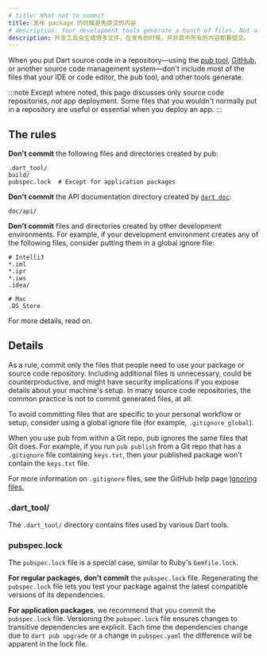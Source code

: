 ```yaml
---
# title: What not to commit
title: 发布 package 的时候避免提交的内容
# description: Your development tools generate a bunch of files. Not all of them should be committed.
description: 开发工具会生成很多文件，在发布的时候，并非其中所有的内容都要提交。
---
```


When you put Dart source code in a repository—using the
[pub tool](/tools/pub/cmd), [GitHub,](https://github.com/)
or another source code management system—don't include most of the files
that your IDE or code editor, the pub tool, and other tools generate.

:::note
Except where noted, this page discusses only source code repositories,
_not_ app deployment.
Some files that you wouldn't normally put in a repository
are useful or essential when you deploy an app.
:::

## The rules

**Don't commit** the following files and directories
created by pub:

```plaintext
.dart_tool/
build/
pubspec.lock  # Except for application packages
```

**Don't commit** the API documentation directory
created by [`dart doc`](/tools/dart-doc):

```plaintext
doc/api/
```

**Don't commit** files and directories
created by other development environments.
For example, if your development environment creates
any of the following files,
consider putting them in a global ignore file:

```plaintext
# IntelliJ
*.iml
*.ipr
*.iws
.idea/

# Mac
.DS_Store
```

For more details, read on.

## Details

As a rule, commit only the files that people need
to use your package or source code repository.
Including additional files is unnecessary,
could be counterproductive,
and might have security implications
if you expose details about your machine's setup.
In many source code repositories,
the common practice is not to commit generated files, at all.

To avoid committing files that are
specific to your personal workflow or setup,
consider using a global ignore file
(for example, `.gitignore_global`).

When you use pub from within a Git repo,
pub ignores the same files that Git does.
For example, if you run `pub publish` from a Git repo
that has a `.gitignore` file containing `keys.txt`,
then your published package won't contain the `keys.txt` file.

For more information on `.gitignore` files,
see the GitHub help page
[Ignoring files.](https://help.github.com/articles/ignoring-files)

### .dart_tool/

The `.dart_tool/` directory contains files used by 
various Dart tools.


### pubspec.lock

The `pubspec.lock` file is a special case,
similar to Ruby's `Gemfile.lock`.

**For regular packages**, **don't commit** the `pubspec.lock` file.
Regenerating the `pubspec.lock` file lets you test your package
against the latest compatible versions of its dependencies.

**For application packages**, 
we recommend that you commit the `pubspec.lock` file.
Versioning the `pubspec.lock` file
ensures changes to transitive dependencies are explicit.
Each time the dependencies change due to `dart pub upgrade`
or a change in `pubspec.yaml` 
the difference will be apparent in the lock file.
